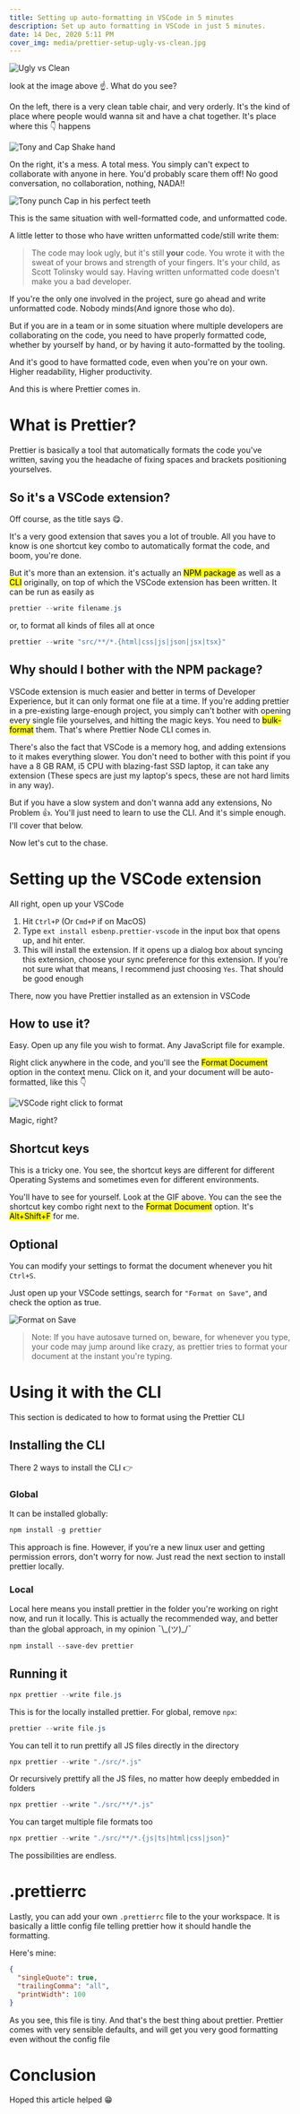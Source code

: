 ```yaml
---
title: Setting up auto-formatting in VSCode in 5 minutes
description: Set up auto formatting in VSCode in just 5 minutes.
date: 14 Dec, 2020 5:11 PM
cover_img: media/prettier-setup-ugly-vs-clean.jpg
---
```


![Ugly vs Clean](../../static/media/prettier-setup-ugly-vs-clean.jpg)

look at the image above ☝. What do you see?

On the left, there is a very clean table chair, and very orderly. It's the kind of place where people would wanna sit and have a chat together. It's place where this 👇 happens

![Tony and Cap Shake hand](../../static/media/tony-cap-handshake-endgame.gif)

On the right, it's a mess. A total mess. You simply can't expect to collaborate with anyone in here. You'd probably scare them off! No good conversation, no collaboration, nothing, NADA!!

![Tony punch Cap in his perfect teeth](../../static/media/tony-punch-cap-perfect-teeth.gif)

This is the same situation with well-formatted code, and unformatted code.

A little letter to those who have written unformatted code/still write them:

> The code may look ugly, but it's still **your** code. You wrote it with the sweat of your brows and strength of your fingers. It's your child, as Scott Tolinsky would say. Having written unformatted code doesn't make you a bad developer.

If you're the only one involved in the project, sure go ahead and write unformatted code. Nobody minds(And ignore those who do).

But if you are in a team or in some situation where multiple developers are collaborating on the code, you need to have properly formatted code, whether by yourself by hand, or by having it auto-formatted by the tooling.

And it's good to have formatted code, even when you're on your own. Higher readability, Higher productivity.

And this is where Prettier comes in.

# What is Prettier?

Prettier is basically a tool that automatically formats the code you've written, saving you the headache of fixing spaces and brackets positioning yourselves.

## So it's a VSCode extension?

Off course, as the title says 😋.

It's a very good extension that saves you a lot of trouble. All you have to know is one shortcut key combo to automatically format the code, and boom, you're done.

But it's more than an extension. it's actually an <mark>NPM package</mark> as well as a <mark>CLI</mark> originally, on top of which the VSCode extension has been written. It can be run as easily as

```powershell
prettier --write filename.js
```

or, to format all kinds of files all at once

```powershell
prettier --write "src/**/*.{html|css|js|json|jsx|tsx}"
```

## Why should I bother with the NPM package?

VSCode extension is much easier and better in terms of Developer Experience, but it can only format one file at a time. If you're adding prettier in a pre-existing large-enough project, you simply can't bother with opening every single file yourselves, and hitting the magic keys. You need to <mark>bulk-format</mark> them. That's where Prettier Node CLI comes in.

There's also the fact that VSCode is a memory hog, and adding extensions to it makes everything slower. You don't need to bother with this point if you have a 8 GB RAM, i5 CPU with blazing-fast SSD laptop, it can take any extension (These specs are just my laptop's specs, these are not hard limits in any way).

But if you have a slow system and don't wanna add any extensions, No Problem 👍. You'll just need to learn to use the CLI. And it's simple enough. I'll cover that below.

Now let's cut to the chase.

# Setting up the VSCode extension

All right, open up your VSCode

1. Hit `Ctrl+P` (Or `Cmd+P` if on MacOS)
2. Type `ext install esbenp.prettier-vscode` in the input box that opens up, and hit enter.
3. This will install the extension. If it opens up a dialog box about syncing this extension, choose your sync preference for this extension. If you're not sure what that means, I recommend just choosing `Yes`. That should be good enough

There, now you have Prettier installed as an extension in VSCode

## How to use it?

Easy. Open up any file you wish to format. Any JavaScript file for example.

Right click anywhere in the code, and you'll see the <mark>Format Document</mark> option in the context menu. Click on it, and your document will be auto-formatted, like this 👇

![VSCode right click to format](../../static/media/prettier-setup-format-option-vscode.gif)

Magic, right?

## Shortcut keys

This is a tricky one. You see, the shortcut keys are different for different Operating Systems and sometimes even for different environments.

You'll have to see for yourself. Look at the GIF above. You can the see the shortcut key combo right next to the <mark>Format Document</mark> option. It's <mark>Alt+Shift+F</mark> for me.

## Optional

You can modify your settings to format the document whenever you hit `Ctrl+S`.

Just open up your VSCode settings, search for `"Format on Save"`, and check the option as true.

![Format on Save](../../static/media/format-on-save.gif)

> Note: If you have autosave turned on, beware, for whenever you type, your code may jump around like crazy, as prettier tries to format your document at the instant you're typing.

# Using it with the CLI

This section is dedicated to how to format using the Prettier CLI

## Installing the CLI

There 2 ways to install the CLI 👉

### Global

It can be installed globally:

```powershell
npm install -g prettier
```

This approach is fine. However, if you're a new linux user and getting permission errors, don't worry for now. Just read the next section to install prettier locally.

### Local

Local here means you install prettier in the folder you're working on right now, and run it locally. This is actually the recommended way, and better than the global approach, in my opinion ¯\\\_(ツ)\_/¯

```powershell
npm install --save-dev prettier
```

## Running it

```powershell
npx prettier --write file.js
```

This is for the locally installed prettier. For global, remove `npx`:

```powershell
prettier --write file.js
```

You can tell it to run prettify all JS files directly in the directory

```powershell
npx prettier --write "./src/*.js"
```

Or recursively prettify all the JS files, no matter how deeply embedded in folders

```powershell
npx prettier --write "./src/**/*.js"
```

You can target multiple file formats too

```powershell
npx prettier --write "./src/**/*.{js|ts|html|css|json}"
```

The possibilities are endless.

# .prettierrc

Lastly, you can add your own `.prettierrc` file to the your workspace. It is basically a little config file telling prettier how it should handle the formatting.

Here's mine:

```json
{
  "singleQuote": true,
  "trailingComma": "all",
  "printWidth": 100
}
```

As you see, this file is tiny. And that's the best thing about prettier. Prettier comes with very sensible defaults, and will get you very good formatting even without the config file

# Conclusion

Hoped this article helped 😁

